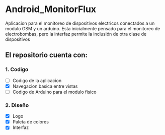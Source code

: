 # Android_MonitorFlux
Aplicacion para el monitoreo de dispositivos electricos conectados a un modulo GSM y un arduino.
Esta inicialmente pensado para el monitoreo de electrobombas, pero la interfaz permite la inclusión de otra clase de dispositivos

## El repositorio cuenta con:

### 1. Codigo
- [ ] Codigo de la aplicacion
- [x] Navegacion basica entre vistas
- [ ] Codigo de Arduino para el modulo fisico
### 2. Diseño
- [x] Logo
- [x] Paleta de colores
- [x] Interfaz
